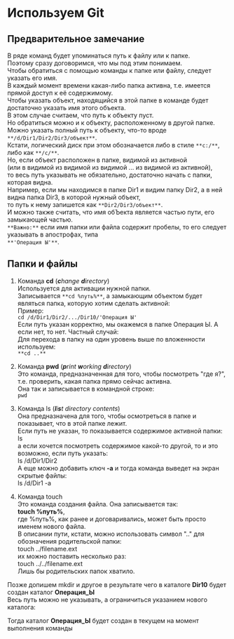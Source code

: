 # Используем Git

## Предварительное замечание

В ряде команд будет упоминаться путь к файлу или к папке. <br>
Поэтому сразу договоримся, что мы под этим понимаем. <br>
Чтобы обратиться с помощью команды к папке или файлу, следует указать его имя. <br>
В каждый момент времени какая-либо папка активна, т.е. имеется прямой доступ к её содержимому.<br>
Чтобы указать объект, находящийся в этой папке в команде будет достаточно указать имя этого объекта. <br>
В этом случае считаем, что путь к объекту пуст. <br>
Но обратиться можно и к объекту, расположенному в другой папке. <br>
Можно указать полный путь к объекту, что-то вроде `**/d/Dir1/Dir2/Dir3/объект**`. <br>
Кстати, логический диск при этом обозначается либо в стиле `**с:/**`, либо как `**/с/**`. <br>
Но, если объект расположен в папке, видимой из активной <br>
(или в видимой из видимой из видимой ... из видимой из активной), <br>
то весь путь указывать не обязательно, достаточно начать с папки, которая видна. <br>
Например, если мы находимся в папке Dir1 и видим папку Dir2, а в ней видна папка Dir3, в которой нужный объект, <br>
то путь к нему запишется как `**Dir2/Dir3/объект**`. <br>
И можно также считать, что имя обЪекта является частью пути, его замыкающей частью. <br>
`**Важно:**` если имя папки или файла содержит пробелы, то его следует указывать в апострофах, типа <br>
`**'Операция Ы'**`.<br>

## Папки и файлы

1. Команда **cd** (_**c**hange **d**irectory_) <br>
Используется для активации нужной папки. <br>
Записывается `**cd %путь%**`, а замыкающим объектом будет являться папка, которую хотим сделать активной:<br>
Пример: <br>
`cd /d/Dir1/Dir2/.../Dir10/'Операция Ы'` <br>
Если путь указан корректно, мы окажемся в папке Операция Ы. А если нет, то нет.
Частный случай: <br>
Для перехода в папку на один уровень выше по вложенности используем: <br>
`**cd ..**`

2. Команда **pwd** (_**p**rint **w**orking **d**irectory_) <br>
Это команда, предназначенная для того, чтобы посмотреть "где я?", <br>
т.е. проверить, какая папка прямо сейчас активна. <br>
Она так и записывается в командной строке: <br>
`pwd` <br>

3. Команда ls (_**l**i**s**t directory contents_) <br>
Она предназначена для того, чтобы осмотреться в папке и показывает, что в этой папке лежит. <br>
Если путь не указан, то показывается содержимое активной папки: <br>
ls <br>
а если хочется посмотреть содержимое какой-то другой, то и это возможно, если путь указать: <br>
ls /d/Dir1/Dir2 <br>
А еще можно добавить ключ **-a** и тогда команда выведет на экран скрытые файлы: <br>
ls /d/Dir1 -a <br>

4. Команда touch <br>
Это команда создания файла. Она записывается так:<br>
**touch %путь%**,<br>
где %путь%, как ранее и договаривались, может быть просто именем нового файла.<br>
В описании пути, кстати, можно использовать символ ".." для обозначения родительской папки:<br>
touch ../filename.ext <br>
их можно поставить несколько раз: <br>
touch ../../filename.ext <br>
Лишь бы родительских папок хватило. <br>

Позже допишем mkdir и другое
в результате чего в каталоге **Dir10** будет создан каталог **Операция_Ы** <br>
Весь путь можно не указывать, а ограничиться указанием нового каталога: <br>

Тогда каталог **Операция_Ы** будет создан в текущем на момент выполнения команды